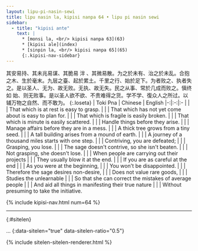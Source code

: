 ```yaml
---
layout: lipu-pi-nasin-sewi
title: lipu nasin la, kipisi nanpa 64 • lipu pi nasin sewi
sidebar:
  - title: "kipisi ante"
    text: |
      * [monsi la, <br/> kipisi nanpa 63](63)
      * [kipisi ale](index)
      * [sinpin la, <br/> kipisi nanpa 65](65)
      {:.kipisi-nav-sidebar}
---
```


其安易持、其未兆易谋、其脆易 泮 、其微易散。为之於未有、治之於未乱。合抱之木、生於毫末。九层之臺、起於累土。千里之行、始於足下。为者败之、执者失之。是以圣人、无为、故无败。无执、故无失。民之从事、常於几成而败之。愼终如 始、则无败事。是以圣人欲不欲、不贵难得之货。学不学、復众人之所过。以辅万物之自然、而不敢为。
{:.loseta}
| Toki Pna | Chinese | English
|-:|:-:|:-
|  |  | That which is at rest is easy to grasp.
|  |  | That which has not yet come about is easy to plan for.
|  |  | That which is fragile is easily broken.
|  |  | That which is minute is easily scattered.
|  |  | Handle things before they arise.
|  |  | Manage affairs before they are in a mess.
|  |  | A thick tree grows from a tiny seed.
|  |  | A tall building arises from a mound of earth.
|  |  | A journey of a thousand miles starts with one step.
|  |  | Contriving, you are defeated;
|  |  | Grasping, you lose.
|  |  | The sage doesn't contrive, so she isn't beaten.
|  |  | Not grasping, she doesn't lose.
|  |  | When people are carrying out their projects
|  |  | They usually blow it at the end.
|  |  | If you are as careful at the end
|  |  | As you were at the beginning,
|  |  | You won't be disappointed.
|  |  | Therefore the sage desires non-desire,
|  |  | Does not value rare goods,
|  |  | Studies the unlearnable
|  |  | So that she can correct the mistakes of average people
|  |  | And aid all things in manifesting their true nature
|  |  | Without presuming to take the initiative.

{% include kipisi-nav.html num=64 %}

-------
{:#sitelen}

...
{:data-sitelen="true" data-sitelen-ratio="0.5"}

{% include sitelen-sitelen-renderer.html %}
